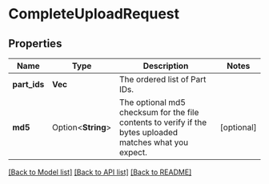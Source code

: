 # CompleteUploadRequest

## Properties

Name | Type | Description | Notes
------------ | ------------- | ------------- | -------------
**part_ids** | **Vec<String>** | The ordered list of Part IDs.  | 
**md5** | Option<**String**> | The optional md5 checksum for the file contents to verify if the bytes uploaded matches what you expect.  | [optional]

[[Back to Model list]](../README.md#documentation-for-models) [[Back to API list]](../README.md#documentation-for-api-endpoints) [[Back to README]](../README.md)



